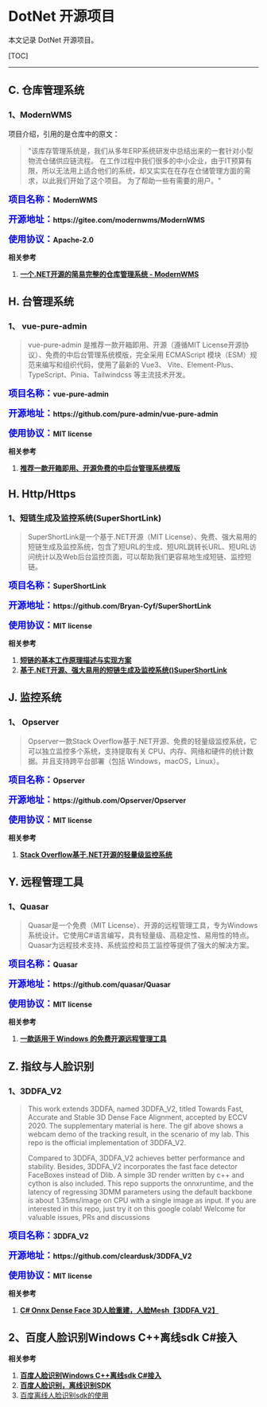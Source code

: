 # DotNet 开源项目

本文记录 DotNet 开源项目。

[TOC]

---

## C. 仓库管理系统

### 1、ModernWMS

项目介绍，引用的是仓库中的原文：

> "该库存管理系统是，我们从多年ERP系统研发中总结出来的一套针对小型物流仓储供应链流程。 在工作过程中我们很多的中小企业，由于IT预算有限，所以无法用上适合他们的系统，却又实实在在存在仓储管理方面的需求，以此我们开始了这个项目。 为了帮助一些有需要的用户。"

<p><span style="color:blue;font-weight:bold;font-size:18px;">项目名称：</span><b>ModernWMS</b></p>

<p><span style="color:blue;font-weight:bold;font-size:18px;">开源地址：</span><b>https://gitee.com/modernwms/ModernWMS</b></p>

<p><span style="color:blue;font-weight:bold;font-size:18px;">使用协议：</span><b>Apache-2.0</b></p>

**相关参考**

1. **[一个.NET开源的简易完整的仓库管理系统 - ModernWMS](https://mp.weixin.qq.com/s?__biz=MzIxMTUzNzM5Ng==&mid=2247503057&idx=2&sn=54f6a82fe68f361dfd2283de90c4f274&chksm=960352e80bdb9baf01cb06f7c3da9ea778e04cdde006280e495d3bd2f41ec013b681131d7789&scene=126&sessionid=1721004385#rd)**



## H. 台管理系统

### 1、 vue-pure-admin

>vue-pure-admin 是推荐一款开箱即用、开源（遵循MIT License开源协议）、免费的中后台管理系统模版，完全采用 ECMAScript 模块（ESM）规范来编写和组织代码，使用了最新的 Vue3、 Vite、Element-Plus、TypeScript、Pinia、Tailwindcss 等主流技术开发。

<p><span style="color:blue;font-weight:bold;font-size:18px;">项目名称：</span><b>vue-pure-admin</b></p>

<p><span style="color:blue;font-weight:bold;font-size:18px;">开源地址：</span><b>https://github.com/pure-admin/vue-pure-admin</b></p>

<p><span style="color:blue;font-weight:bold;font-size:18px;">使用协议：</span><b>MIT license</b></p>

**相关参考**

1. **[推荐一款开箱即用、开源免费的中后台管理系统模版](https://mp.weixin.qq.com/s?__biz=MzIxMTUzNzM5Ng==&mid=2247503284&idx=3&sn=016f8158b78f671f9f848ad0d9acad3e&chksm=96a011c9f1503fa5e9d63c2952cdb14b85bbe508d05ca4623e5b96bd8bf9fa37bd583413eebb&scene=126&sessionid=1721608423#rd)**



## H. Http/Https

### 1、短链生成及监控系统(SuperShortLink)

>SuperShortLink是一个基于.NET开源（MIT License）、免费、强大易用的短链生成及监控系统，包含了短URL的生成、短URL跳转长URL、短URL访问统计以及Web后台监控页面，可以帮助我们更容易地生成短链、监控短链。

<p><span style="color:blue;font-weight:bold;font-size:18px;">项目名称：</span><b>SuperShortLink</b></p>

<p><span style="color:blue;font-weight:bold;font-size:18px;">开源地址：</span><b>https://github.com/Bryan-Cyf/SuperShortLink</b></p>

<p><span style="color:blue;font-weight:bold;font-size:18px;">使用协议：</span><b>MIT license</b></p>

**相关参考**

1. **[短链的基本工作原理描述与实现方案](https://blog.csdn.net/zhuqiang12/article/details/106587896)**
2. **[基于.NET开源、强大易用的短链生成及监控系统()SuperShortLink](https://mp.weixin.qq.com/s?__biz=MzIxMTUzNzM5Ng==&mid=2247503308&idx=1&sn=364aa77a9bb5eaae652adbb46395a284&chksm=96d6db2e4708a8daa0a463ee7b8f3041a3af835d08e8660f1d017cd75cfa8757234328681305&scene=126&sessionid=1721695050#rd)**



## J. 监控系统

### 1、 Opserver

>Opserver一款Stack Overflow基于.NET开源、免费的轻量级监控系统，它可以独立监控多个系统，支持提取有关 CPU、内存、网络和硬件的统计数据。并且支持跨平台部署（包括 Windows，macOS，Linux）。

<p><span style="color:blue;font-weight:bold;font-size:18px;">项目名称：</span><b>Opserver</b></p>

<p><span style="color:blue;font-weight:bold;font-size:18px;">开源地址：</span><b>https://github.com/Opserver/Opserver</b></p>

<p><span style="color:blue;font-weight:bold;font-size:18px;">使用协议：</span><b>MIT license</b></p>

**相关参考**

1. **[Stack Overflow基于.NET开源的轻量级监控系统](https://mp.weixin.qq.com/s?__biz=MzIxMTUzNzM5Ng==&mid=2247503213&idx=2&sn=cbf5707e8bc804aa71c25bd624921f86&chksm=96c22a12ec0fcb2b392b31e713306ede2cc84b1a8d3ac942b098b9dbdc295009ac6bff3da09f&scene=126&sessionid=1721608423#rd)**



## Y. 远程管理工具

### 1、Quasar

> Quasar是一个免费（MIT License）、开源的远程管理工具，专为Windows系统设计。它使用C#语言编写，具有轻量级、高稳定性、易用性的特点。Quasar为远程技术支持、系统监控和员工监控等提供了强大的解决方案。

<p><span style="color:blue;font-weight:bold;font-size:18px;">项目名称：</span><b>Quasar</b></p>

<p><span style="color:blue;font-weight:bold;font-size:18px;">开源地址：</span><b>https://github.com/quasar/Quasar</b></p>

<p><span style="color:blue;font-weight:bold;font-size:18px;">使用协议：</span><b>MIT license</b></p>

**相关参考**

1. **[一款适用于 Windows 的免费开源远程管理工具](https://mp.weixin.qq.com/s?__biz=MzIxMTUzNzM5Ng==&mid=2247503263&idx=3&sn=89e1574c9a72d067f83097e906c67cae&chksm=96ec7e1b4c03a783b0adc19a1192cbd5c42aafa36dc97a9af32b0143e36cd1f2573ef9ce87d3&scene=126&sessionid=1721608423#rd)**



## Z. 指纹与人脸识别

### 1、3DDFA_V2

> This work extends 3DDFA, named 3DDFA_V2, titled Towards Fast, Accurate and Stable 3D Dense Face Alignment, accepted by ECCV 2020. The supplementary material is here. The gif above shows a webcam demo of the tracking result, in the scenario of my lab. This repo is the official implementation of 3DDFA_V2.
>
> Compared to 3DDFA, 3DDFA_V2 achieves better performance and stability. Besides, 3DDFA_V2 incorporates the fast face detector FaceBoxes instead of Dlib. A simple 3D render written by c++ and cython is also included. This repo supports the onnxruntime, and the latency of regressing 3DMM parameters using the default backbone is about 1.35ms/image on CPU with a single image as input. If you are interested in this repo, just try it on this google colab! Welcome for valuable issues, PRs and discussions

> 

<p><span style="color:blue;font-weight:bold;font-size:18px;">项目名称：</span><b>3DDFA_V2</b></p>

<p><span style="color:blue;font-weight:bold;font-size:18px;">开源地址：</span><b>https://github.com/cleardusk/3DDFA_V2</b></p>

<p><span style="color:blue;font-weight:bold;font-size:18px;">使用协议：</span><b>MIT license</b></p>

**相关参考**

1. **[C# Onnx Dense Face 3D人脸重建，人脸Mesh【3DDFA_V2】](https://mp.weixin.qq.com/s?__biz=MzIxMTUzNzM5Ng==&mid=2247503153&idx=3&sn=96fe0af25c1793e76068db2f14030c45&chksm=96e7af4ea01693d53f631d72178db67b9361c9b9427088e304785e8149479b313ad4602bb70f&scene=126&sessionid=1721090926#rd)**

## 2、百度人脸识别Windows C++离线sdk C#接入

**相关参考**

1. **[百度人脸识别Windows C++离线sdk C#接入](https://mp.weixin.qq.com/s?__biz=MzIxMTUzNzM5Ng==&mid=2247503358&idx=3&sn=4893f6b1072b6db27094323c0d9572e7&chksm=96a93452a3884fc8b2c640c283570242004882497852c2a3da89f57504626a0db58ef4a05e2b&scene=126&sessionid=1721867131#rd)**
2. **[百度人脸识别，离线识别SDK](https://ai.baidu.com/ai-doc/FACE/Yk37c1opz)**
3. [百度离线人脸识别sdk的使用](https://www.cnblogs.com/ctwpx/p/14836007.html)
